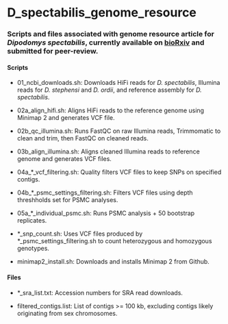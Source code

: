 # D_spectabilis_genome_resource

### Scripts and files associated with genome resource article for *Dipodomys spectabilis*, currently available on [bioRxiv](https://www.biorxiv.org/content/10.1101/2021.11.23.469702v1.full) and submitted for peer-review.

#### Scripts
* 01_ncbi_downloads.sh: Downloads HiFi reads for *D. spectabilis*, Illumina reads for *D. stephensi* and *D. ordii*, and reference assembly for *D. spectabilis*.

* 02a_align_hifi.sh: Aligns HiFi reads to the reference genome using Minimap 2 and generates VCF file.

* 02b_qc_illumina.sh: Runs FastQC on raw Illumina reads, Trimmomatic to clean and trim, then FastQC on cleaned reads. 

* 03b_align_illumina.sh: Aligns cleaned Illumina reads to reference genome and generates VCF files.

* 04a_\*_vcf_filtering.sh: Quality filters VCF files to keep SNPs on specified contigs.

* 04b_\*_psmc_settings_filtering.sh: Filters VCF files using depth threshholds set for PSMC analyses.

* 05a_\*_individual_psmc.sh: Runs PSMC analysis + 50 bootstrap replicates.

* \*_snp_count.sh: Uses VCF files produced by \*_psmc_settings_filtering.sh to count heterozygous and homozygous genotypes.

* minimap2_install.sh: Downloads and installs Minimap 2 from Github.


#### Files
* \*_sra_list.txt: Accession numbers for SRA read downloads.

* filtered_contigs.list: List of contigs >= 100 kb, excluding contigs likely originating from sex chromosomes.
